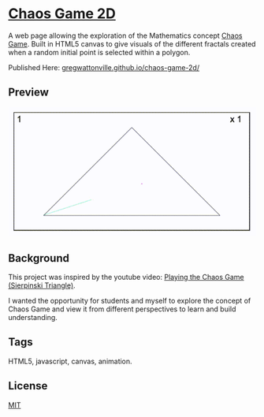 # [Chaos Game 2D](https://gregwattonville.github.io/chaos-game-2d/)

A web page allowing the exploration of the Mathematics concept [Chaos Game](https://en.wikipedia.org/wiki/Chaos_game). Built in HTML5 canvas to give visuals of the different fractals created when a random initial point is selected within a polygon.

Published Here: [gregwattonville.github.io/chaos-game-2d/](https://gregwattonville.github.io/chaos-game-2d/)

## Preview

![Chaos Game Triangle Preview](images/chaosGameTrianglePreview.gif)

## Background

This project was inspired by the youtube video: [Playing the Chaos Game (Sierpinski Triangle)](https://www.youtube.com/watch?v=droTYSmSGHg).

I wanted the opportunity for students and myself to explore the concept of Chaos Game and view it from different perspectives to learn and build understanding.

## Tags

HTML5, javascript, canvas, animation.

## License

[MIT](LICENSE)
